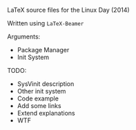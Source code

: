LaTeX source files for the Linux Day (2014)

Written using ```LaTeX-Beamer```

Arguments:
  * Package Manager
  * Init System

TODO:
  * SysVinit description
  * Other init system
  * Code example
  * Add some links
  * Extend explanations
  * WTF
